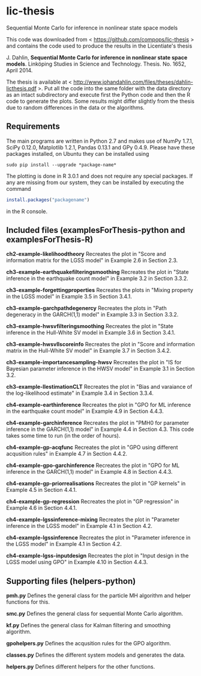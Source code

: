 lic-thesis
====

Sequential Monte Carlo for inference in nonlinear state space models

This code was downloaded from < https://github.com/compops/lic-thesis > and contains the code used to produce the results in the Licentiate's thesis

J. Dahlin, **Sequential Monte Carlo for inference in nonlinear state space models**. Linköping Studies in Science and Technology. Thesis. No. 1652, April 2014.

The thesis is available at < http://www.johandahlin.com/files/theses/dahlin-licthesis.pdf >. Put all the code into the same folder with the data directory as an intact subdirectory and execute first the Python code and then the R code to generate the plots. Some results might differ slightly from the thesis due to random differences in the data or the algorithms.

Requirements
--------------
The main programs are written in Python 2.7 and makes use of NumPy 1.7.1, SciPy 0.12.0, Matplotlib 1.2.1, Pandas 0.13.1 and GPy 0.4.9. Please have these packages installed, on Ubuntu they can be installed using 
```
sudo pip install --upgrade *package-name*
```
The plotting is done in R 3.0.1 and does not require any special packages. If any are missing from our system, they can be installed by executing the command
``` R
install.packages("packagename")
```
in the R console.

Included files (examplesForThesis-python and examplesForThesis-R)
--------------
**ch2-example-likelihoodtheory**
Recreates the plot in "Score and information matrix for the LGSS model" in Example 2.6 in Section 2.3.

**ch3-example-earthquakefilteringsmoothing**
Recreates the plot in "State inference in the earthquake count model" in Example 3.2 in Section 3.3.2.

**ch3-example-forgettingproperties**
Recreates the plots in "Mixing property in the LGSS model" in Example 3.5 in Section 3.4.1.

**ch3-example-garchpathdegenercy**
Recreates the plots in "Path degeneracy in the GARCH(1,1) model" in Example 3.3 in Section 3.3.2.

**ch3-example-hwsvfilteringsmoothing**
Recreates the plot in "State inference in the Hull-White SV model in Example 3.6 in Section 3.4.1.

**ch3-example-hwsvllscoreinfo**
Recreates the plot in "Score and information matrix in the Hull-White SV model" in Example 3.7 in Section 3.4.2.

**ch3-example-importancesampling-hwsv**
Recreates the plot in "IS for Bayesian parameter inference in the HWSV model" in Example 3.1 in Section 3.2.

**ch3-example-llestimationCLT**
Recreates the plot in "Bias and varaiance of the log-likelihood estimate" in Example 3.4 in Section 3.3.4.

**ch4-example-earthinference**
Recreates the plot in "GPO for ML inference in the earthquake count model" in Example 4.9 in Section 4.4.3.

**ch4-example-garchinference**
Recreates the plot in "PMH0 for parameter inference in the GARCH(1,1) model" in Example 4.4 in Section 4.3. This code takes some time to run (in the order of hours).

**ch4-example-gp-acqfunc**
Recreates the plot in "GPO using different acqusition rules" in Example 4.7 in Section 4.4.2.

**ch4-example-gpo-garchinference**
Recreates the plot in "GPO for ML inference in the GARCH(1,1) model" in Example 4.8 in Section 4.4.3.

**ch4-example-gp-priorrealisations**
Recreates the plot in "GP kernels" in Example 4.5 in Section 4.4.1.

**ch4-example-gp-regression**
Recreates the plot in "GP regression" in Example 4.6 in Section 4.4.1.

**ch4-example-lgssinference-mixing**
Recreates the plot in "Parameter inference in the LGSS model" in Example 4.1 in Section 4.2.

**ch4-example-lgssinference**
Recreates the plot in "Parameter inference in the LGSS model" in Example 4.1 in Section 4.2.

**ch4-example-lgss-inputdesign**
Recreates the plot in "Input design in the LGSS model using GPO" in Example 4.10 in Section 4.4.3.

Supporting files (helpers-python)
--------------
**pmh.py**
Defines the general class for the particle MH algorithm and helper functions for this.

**smc.py**
Defines the general class for sequential Monte Carlo algorithm.

**kf.py**
Defines the general class for Kalman filtering and smoothing algorithm.

**gpohelpers.py**
Defines the acqusition rules for the GPO algorithm.

**classes.py**
Defines the different system models and generates the data.

**helpers.py**
Defines different helpers for the other functions.
